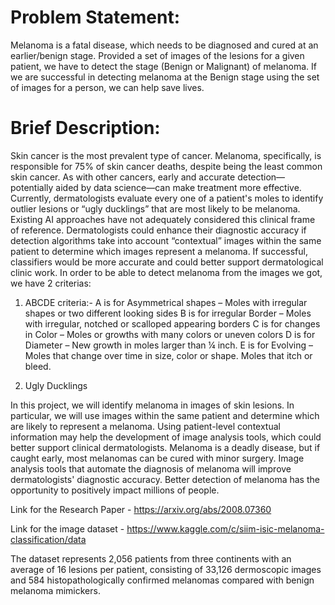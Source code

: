 # Problem Statement:
Melanoma is a fatal disease, which needs to be diagnosed and cured at an earlier/benign stage. Provided a set of images of the lesions for a given patient, we have to detect the stage (Benign or Malignant) of melanoma. If we are successful in detecting melanoma at the Benign stage using the set of images for a person, we can help save lives.

# Brief Description: 
Skin cancer is the most prevalent type of cancer. Melanoma, specifically, is responsible for 75% of skin cancer deaths, despite being the least common skin cancer. As with other cancers, early and accurate detection—potentially aided by data science—can make treatment more effective. 
Currently, dermatologists evaluate every one of a patient's moles to identify outlier lesions or “ugly ducklings” that are most likely to be melanoma. Existing AI approaches have not adequately considered this clinical frame of reference. Dermatologists could enhance their diagnostic accuracy if detection algorithms take into account “contextual” images within the same patient to determine which images represent a melanoma. If successful, classifiers would be more accurate and could better support dermatological clinic work.
In order to be able to detect melanoma from the images we got, we have 2 criterias:
1) ABCDE criteria:-
A is for Asymmetrical shapes – Moles with irregular shapes or two different looking sides
B is for irregular Border – Moles with irregular, notched or scalloped appearing borders
C is for changes in Color – Moles or growths with many colors or uneven colors
D is for Diameter – New growth in moles larger than ¼ inch.
E is for Evolving – Moles that change over time in size, color or shape. Moles that itch or bleed.

2) Ugly Ducklings

In this project, we will identify melanoma in images of skin lesions. In particular, we will use images within the same patient and determine which are likely to represent a melanoma. Using patient-level contextual information may help the development of image analysis tools, which could better support clinical dermatologists.
Melanoma is a deadly disease, but if caught early, most melanomas can be cured with minor surgery. Image analysis tools that automate the diagnosis of melanoma will improve dermatologists' diagnostic accuracy. Better detection of melanoma has the opportunity to positively impact millions of people.

Link for the Research Paper - https://arxiv.org/abs/2008.07360

Link for the image dataset - https://www.kaggle.com/c/siim-isic-melanoma-classification/data

The dataset represents 2,056 patients from three continents with an average of 16 lesions per patient, consisting of 33,126 dermoscopic images and 584 histopathologically
confirmed melanomas compared with benign melanoma mimickers.
